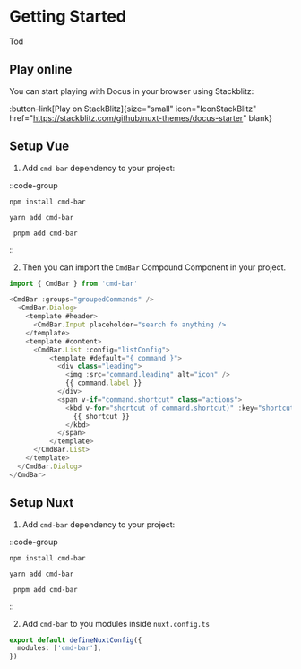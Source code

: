 # Getting Started

Tod

## Play online

You can start playing with Docus in your browser using Stackblitz:

:button-link[Play on StackBlitz]{size="small" icon="IconStackBlitz" href="https://stackblitz.com/github/nuxt-themes/docus-starter" blank}

## Setup Vue

1. Add `cmd-bar` dependency to your project:

::code-group

  ```bash[npm]
  npm install cmd-bar
  ```

  ```bash[yarn]
  yarn add cmd-bar
  ```

  ```bach[pnpm]
   pnpm add cmd-bar
  ```
::

2. Then you can import the `CmdBar` Compound Component in your project.

```js
import { CmdBar } from 'cmd-bar'

<CmdBar :groups="groupedCommands" />
  <CmdBar.Dialog>
    <template #header>
      <CmdBar.Input placeholder="search fo anything />
    </template>
    <template #content>
      <CmdBar.List :config="listConfig">
          <template #default="{ command }">
            <div class="leading">
              <img :src="command.leading" alt="icon" />
              {{ command.label }}
            </div>
            <span v-if="command.shortcut" class="actions">
              <kbd v-for="shortcut of command.shortcut)" :key="shortcut">
                {{ shortcut }}
              </kbd>
            </span>
          </template>
      </CmdBar.List>
    </template>
  </CmdBar.Dialog>
</CmdBar>
```



## Setup Nuxt

1. Add `cmd-bar` dependency to your project:

::code-group

  ```bash[npm]
  npm install cmd-bar
  ```

  ```bash[yarn]
  yarn add cmd-bar
  ```

  ```bach[pnpm]
   pnpm add cmd-bar
  ```

::

2. Add `cmd-bar` to you modules inside `nuxt.config.ts`
```ts
export default defineNuxtConfig({
  modules: ['cmd-bar'],
})
```

